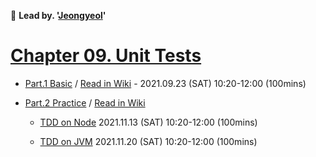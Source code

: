 🚀 **Lead by. '[Jeongyeol](https://github.com/SPONGE-JL)'**

# [Chapter 09. Unit Tests](https://github.com/SPONGE-JL/CrashLab-CleanCode/wiki/Chapter-09.-Unit-Tests)

- [Part.1 Basic](./part-1#readme) / [Read in Wiki](https://github.com/SPONGE-JL/CrashLab-CleanCode/wiki/Chapter-09.-Unit-Tests-Part.1) - 2021.09.23 (SAT) 10:20-12:00 (100mins)

- [Part.2 Practice](./part-2#readme) / [Read in Wiki](https://github.com/SPONGE-JL/CrashLab-CleanCode/wiki/Chapter-09.-Unit-Tests-Part.2)

  - [TDD on Node](https://github.com/SPONGE-JL/CrashLab-CleanCode/wiki/Chapter-09.-Unit-Tests-Part.2-TDD-on-Node) 2021.11.13 (SAT) 10:20-12:00 (100mins)

  - [TDD on JVM](https://github.com/SPONGE-JL/CrashLab-CleanCode/wiki/Chapter-09.-Unit-Tests-Part.2-TDD-on-JVM) 2021.11.20 (SAT) 10:20-12:00 (100mins)
